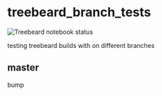 # treebeard_branch_tests

![Treebeard notebook status](https://img.shields.io/endpoint?url=https://api.treebeard.io/b44c784b10/treebeard_branch_tests/master/buildbadge "Treebeard notebook status")

testing treebeard builds with on different branches

## master

bump

